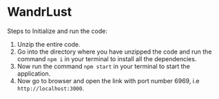 # WandrLust
Steps to Initialize and run the code:
1. Unzip the entire code.
2. Go into the directory where you have unzipped the code and run the command `npm i` in your terminal to install all the dependencies.
3. Now run the command `npm start` in your terminal to start the application.
4. Now go to browser and open the link with port number 6969, i.e `http://localhost:3000`.
